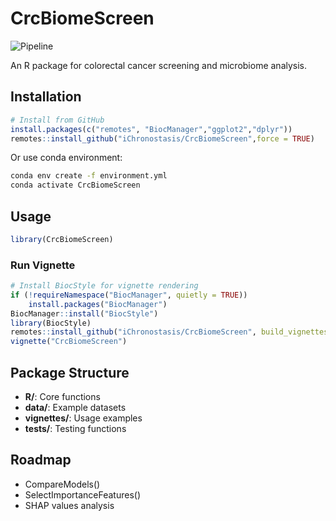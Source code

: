 # CrcBiomeScreen

![Pipeline](https://github.com/user-attachments/assets/5434dac9-5392-4825-884e-06a56d232a1e)

An R package for colorectal cancer screening and microbiome analysis.

## Installation

```r
# Install from GitHub
install.packages(c("remotes", "BiocManager","ggplot2","dplyr"))
remotes::install_github("iChronostasis/CrcBiomeScreen",force = TRUE)
```

Or use conda environment:
```bash
conda env create -f environment.yml
conda activate CrcBiomeScreen
```

## Usage

```r
library(CrcBiomeScreen)
```

### Run Vignette
```r
# Install BiocStyle for vignette rendering
if (!requireNamespace("BiocManager", quietly = TRUE))
    install.packages("BiocManager")
BiocManager::install("BiocStyle")
library(BiocStyle)
remotes::install_github("iChronostasis/CrcBiomeScreen", build_vignettes = TRUE, force = TRUE)
vignette("CrcBiomeScreen")
```

## Package Structure

- **R/**: Core functions
- **data/**: Example datasets  
- **vignettes/**: Usage examples
- **tests/**: Testing functions

## Roadmap

- CompareModels()
- SelectImportanceFeatures()  
- SHAP values analysis
